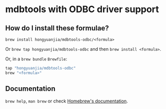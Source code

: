 # mdbtools with ODBC driver support

## How do I install these formulae?

`brew install hongyuanjia/mdbtools-odbc/<formula>`

Or `brew tap hongyuanjia/mdbtools-odbc` and then `brew install <formula>`.

Or, in a `brew bundle` `Brewfile`:

```ruby
tap "hongyuanjia/mdbtools-odbc"
brew "<formula>"
```

## Documentation

`brew help`, `man brew` or check [Homebrew's documentation](https://docs.brew.sh).
